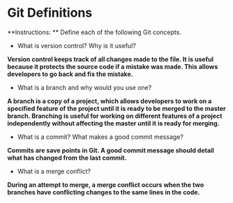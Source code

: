 # Git Definitions

**Instructions: ** Define each of the following Git concepts.

* What is version control?  Why is it useful?

**Version control keeps track of all changes made to the file. It is useful because it protects the source code if a mistake was made. This allows developers to go back and fix the mistake.**

* What is a branch and why would you use one?

**A branch is a copy of a project, which allows developers to work on a specified feature of the project until it is ready to be merged to the master branch. Branching is useful for working on different features of a project independently without affecting the master until it is ready for merging.**

* What is a commit? What makes a good commit message?

**Commits are save points in Git. A good commit message should detail what has changed from the last commit.**

* What is a merge conflict?

**During an attempt to merge, a merge conflict occurs when the two branches have conflicting changes to the same lines in the code.**